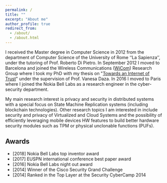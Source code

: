 ```yaml
---
permalink: /
title: ""
excerpt: "About me"
author_profile: true
redirect_from: 
  - /about/
  - /about.html
---
```


I received the Master degree in Computer Science in 2012 from the department of Computer Science of the University of Rome ‘‘La Sapienza’’, under the tutoring of Prof. Roberto Di Pietro. In September 2012 I moved to Barcelona and joined the Wireless Communications ([WiCom](http://wicom.upf.edu)) Research Group where I took my PhD with my thesis on "[Towards an Internet of Trust](https://repositori.upf.edu/handle/10230/25746)" under the supervision of Prof. Vanesa Daza. In 2016 I moved to Paris where I joined the Nokia Bell Labs as a research engineer in the cyber-security department. 

My main research interest is privacy and security in distributed systems with a special focus on State Machine Replication systems (including blockchain technologies). Other research topics I am interested in include security and privacy of Virtualized and Cloud Systems and the possibility of efficiently leveraging mobile devices HW features to build better hardware security modules such as TPM or physical unclonable functions (PUFs).


Awards
------
- [2018] Nokia Bell Labs top inventor award
- [2017] EUSPN international  conference  best paper award
- [2016] Nokia Bell Labs night out award
- [2014] Winner of the Cisco Security Grand Challenge
- [2014] Ranked in the Top Layer at the Security CyberCamp 2014

